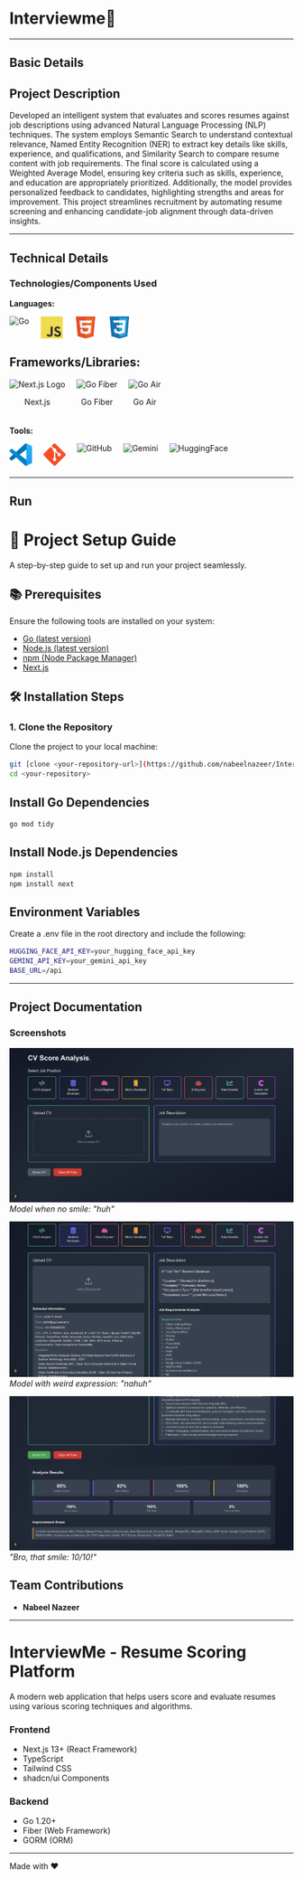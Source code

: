 # Interviewme🎯

---

## Basic Details




## Project Description

Developed an intelligent system that evaluates and scores resumes against job descriptions using advanced Natural Language Processing (NLP) techniques. The system employs Semantic Search to understand contextual relevance, Named Entity Recognition (NER) to extract key details like skills, experience, and qualifications, and Similarity Search to compare resume content with job requirements. The final score is calculated using a Weighted Average Model, ensuring key criteria such as skills, experience, and education are appropriately prioritized. Additionally, the model provides personalized feedback to candidates, highlighting strengths and areas for improvement. This project streamlines recruitment by automating resume screening and enhancing candidate-job alignment through data-driven insights.

---

## Technical Details

### Technologies/Components Used

**Languages:**
<div style="display: flex; align-items: center; gap: 20px; margin-bottom: 20px;">
    <img src="https://img.shields.io/badge/go-%2300ADD8.svg?style=for-the-badge&logo=go&logoColor=white" alt="Go" height="40"/>
    <img src="https://raw.githubusercontent.com/devicons/devicon/master/icons/javascript/javascript-original.svg" alt="JavaScript" height="40"/>
    <img src="https://raw.githubusercontent.com/devicons/devicon/master/icons/html5/html5-original.svg" alt="HTML5" height="40"/>
    <img src="https://raw.githubusercontent.com/devicons/devicon/master/icons/css3/css3-original.svg" alt="CSS3" height="40"/>
</div>


## **Frameworks/Libraries:**

<div style="display: flex; align-items: center; gap: 20px; margin-bottom: 20px;">
    <div style="text-align: center;">
        <img src="https://nextjs.org/static/favicon/favicon-32x32.png" alt="Next.js Logo" height="40"/>
        <p>Next.js</p>
    </div>
    <div style="text-align: center;">
        <img src="https://gofiber.io/assets/images/logo.svg" alt="Go Fiber" height="40"/>
        <p>Go Fiber</p>
    </div>
    <div style="text-align: center;">
        <img ☁️ alt="Go Air" height="40"/>
        <p>Go Air </p>
    </div>
</div>


**Tools:**
<div style="display: flex; align-items: center; gap: 20px; margin-bottom: 20px;">
    <img src="https://raw.githubusercontent.com/devicons/devicon/master/icons/vscode/vscode-original.svg" alt="VSCode" height="40"/>
    <img src="https://raw.githubusercontent.com/devicons/devicon/master/icons/git/git-original.svg" alt="Git" height="40"/>
    <img src="https://github.githubassets.com/images/modules/logos_page/GitHub-Mark.png" alt="GitHub" height="40"/>
    <img src="https://www.gstatic.com/lamda/images/favicon_v1_150160cddff7f294ce30.svg" alt="Gemini" height="40"/>
    <img src="https://huggingface.co/front/assets/huggingface_logo-noborder.svg" alt="HuggingFace" height="40"/>
</div>

---

## Run

# 🚀 Project Setup Guide

A step-by-step guide to set up and run your project seamlessly.


## 📚 Prerequisites

Ensure the following tools are installed on your system:

- [Go (latest version)](https://go.dev/doc/install)  
- [Node.js (latest version)](https://nodejs.org/)  
- [npm (Node Package Manager)](https://www.npmjs.com/)  
- [Next.js](https://nextjs.org/docs/getting-started/installation)  



## 🛠️ Installation Steps

### 1. Clone the Repository

Clone the project to your local machine:

```bash
git [clone <your-repository-url>](https://github.com/nabeelnazeer/InterviewMe)
cd <your-repository>
```
## Install Go Dependencies
```bash
go mod tidy
```
## Install Node.js Dependencies
```bash
npm install
npm install next
```
## Environment Variables

Create a .env file in the root directory and include the following:
```bash
HUGGING_FACE_API_KEY=your_hugging_face_api_key
GEMINI_API_KEY=your_gemini_api_key
BASE_URL=/api

```



---

## Project Documentation

### Screenshots

![Popup Interface](demo_folder/shot1.png)  
*Model when no smile: "huh"*

![Weird Expression](demo_folder/shot2.png)  
*Model with weird expression: "nahuh"*

![Perfect Smile](demo_folder/shot3.png)  
*"Bro, that smile: 10/10!"*


## Team Contributions

- **Nabeel Nazeer**

---



# InterviewMe - Resume Scoring Platform


A modern web application that helps users score and evaluate resumes using various scoring techniques and algorithms.


### Frontend
- Next.js 13+ (React Framework)
- TypeScript
- Tailwind CSS
- shadcn/ui Components

### Backend
- Go 1.20+
- Fiber (Web Framework)
- GORM (ORM)


---

Made with ❤️

